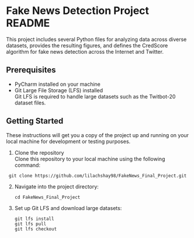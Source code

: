 # Fake News Detection Project README

This project includes several Python files for analyzing data across diverse datasets, provides the resulting figures, and 
defines the CredScore algorithm for fake news detection across the Internet and Twitter.

## Prerequisites

* PyCharm installed on your machine
* Git Large File Storage (LFS) installed  
  Git LFS is required to handle large datasets such as the Twitbot-20 dataset files.

## Getting Started

These instructions will get you a copy of the project up and running on your local machine for development or testing purposes.

1. Clone the repository  
   Clone this repository to your local machine using the following command:
 ```
  git clone https://github.com/lilachshay98/FakeNews_Final_Project.git
  ```

2. Navigate into the project directory:

    ```
    cd FakeNews_Final_Project
    ```

3. Set up Git LFS and download large datasets:

    ```
    git lfs install
    git lfs pull
    git lfs checkout
    ```


